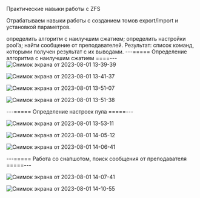 Практические навыки работы с ZFS

Отрабатываем навыки работы с созданием томов export/import и установкой параметров.

определить алгоритм с наилучшим сжатием;
определить настройки pool’a;
найти сообщение от преподавателей.
Результат:
список команд, которыми получен результат с их выводами.
---===== Определение алгоритма с наилучшим сжатием ====---
![Снимок экрана от 2023-08-01 13-39-39](https://github.com/otus-avi/dz5/assets/123792073/f5b77270-3290-442f-8482-e0494b12a024)

![Снимок экрана от 2023-08-01 13-41-37](https://github.com/otus-avi/dz5/assets/123792073/1efecd2e-14fa-420b-9ac9-b3c1381e5696)

![Снимок экрана от 2023-08-01 13-51-07](https://github.com/otus-avi/dz5/assets/123792073/884965d1-4df4-4f53-a89f-7e903d8483fd)

![Снимок экрана от 2023-08-01 13-51-38](https://github.com/otus-avi/dz5/assets/123792073/d425d3ee-893a-4529-ba68-8062e2736332)

---=====  Определение настроек пула =====---

![Снимок экрана от 2023-08-01 13-53-11](https://github.com/otus-avi/dz5/assets/123792073/6ddd965b-cc4f-4483-814d-7a8a50421ddc)

![Снимок экрана от 2023-08-01 14-05-12](https://github.com/otus-avi/dz5/assets/123792073/c4eaea01-169b-49fd-8111-c1197350f28f)

![Снимок экрана от 2023-08-01 14-06-41](https://github.com/otus-avi/dz5/assets/123792073/b65701d1-3377-42ab-9582-4b1c67dceb9d)

---===== Работа со снапшотом, поиск сообщения от преподавателя =====---

![Снимок экрана от 2023-08-01 14-07-41](https://github.com/otus-avi/dz5/assets/123792073/7bfd136e-5799-46fb-b6e0-7f3f073403ce)

![Снимок экрана от 2023-08-01 14-10-55](https://github.com/otus-avi/dz5/assets/123792073/a9c93efd-c708-47c1-95a5-59cb0241ad2e)

